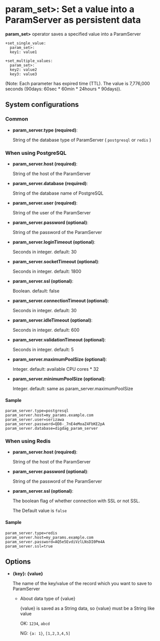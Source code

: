 # param_set>: Set a value into a ParamServer as persistent data

**param_set>** operator saves a specified value into a ParamServer

    +set_single_value:
      param_set>:
      key1: value1
    
    +set_multiple_values:
      param_set>:
      key2: value2
      key3: value3


(Note: Each parameter has expired time (TTL).
The value is 7,776,000 seconds (90days: 60sec * 60min * 24hours * 90days)).

## System configurations

### Common

* **param_server.type (required)**:

  String of the database type of ParamServer ( `postgresql` or `redis` )

### When using PostgreSQL

* **param_server.host (required)**:

  String of the host of the ParamServer

* **param_server.database (required)**:

  String of the database name of PostgreSQL

* **param_server.user (required)**:

  String of the user of the ParamServer

* **param_server.password (optional)**:

  String of the password of the ParamServer

* **param_server.loginTimeout (optional)**:

  Seconds in integer. default: 30

* **param_server.socketTimeout (optional)**:

  Seconds in integer. default: 1800

* **param_server.ssl (optional)**:

  Boolean. default: false

* **param_server.connectionTimeout (optional)**:

  Seconds in integer. default: 30

* **param_server.idleTimeout (optional)**:

  Seconds in integer. default: 600

* **param_server.validationTimeout (optional)**:

  Seconds in integer. default: 5

* **param_server.maximumPoolSize (optional)**:

  Integer. default: available CPU cores * 32

* **param_server.minimumPoolSize (optional)**:

  Integer. default: same as param_server.maximumPoolSize


#### Sample

    param_server.type=postgresql
    param_server.host=my_params.example.com
    param_server.user=serizawa
    param_server.password=QD8-_7nE4eMoaZ4FbKE2pA
    param_server.database=digdag_param_server

### When using Redis

* **param_server.host (required)**:

  String of the host of the ParamServer

* **param_server.password (optional)**:

  String of the password of the ParamServer

* **param_server.ssl (optional)**:

  The boolean flag of whether connection with SSL or not SSL.

  The Default value is `false`


#### Sample

    param_server.type=redis
    param_server.host=my_params.example.com
    param_server.password=AQ5e5EvdiVzlLNsDI0Pm4A
    param_server.ssl=true

## Options

* **{key}: {value}**

  The name of the key/value of the record which you want to save to ParamServer

  * About data type of {value}

    {value} is saved as a String data, so {value} must be a String like value

    OK: `1234`, `abcd`

    NG: `{a: 1}`, `[1,2,3,4,5]`
